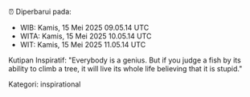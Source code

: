 ⏰ Diperbarui pada:
- WIB: Kamis, 15 Mei 2025 09.05.14 UTC
- WITA: Kamis, 15 Mei 2025 10.05.14 UTC
- WIT: Kamis, 15 Mei 2025 11.05.14 UTC

Kutipan Inspiratif:
"Everybody is a genius. But if you judge a fish by its ability to climb a tree, it will live its whole life believing that it is stupid."


Kategori: inspirational

